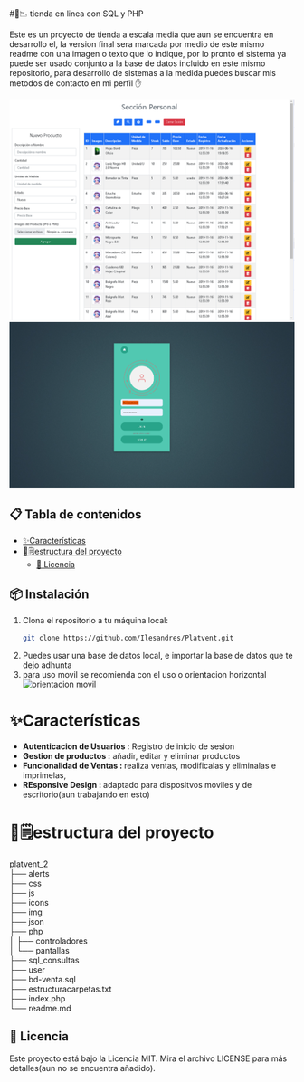#🛒📉 tienda en linea con SQL y PHP

Este es un proyecto de tienda a escala media que aun se encuentra en desarrollo el, la version final sera marcada por medio de este mismo readme con una imagen o texto que lo indique, por lo pronto el sistema ya puede ser usado conjunto a la base de datos incluido en este mismo repositorio, para desarrollo de sistemas a la medida puedes buscar mis metodos de contacto en mi perfil ✋

![Tienda en linea SQl](https://github.com/Ilesandres/img_Proyects/blob/main/image.png)
![Login](https://github.com/Ilesandres/img_Proyects/blob/main/store-proyect.png)

## 📋 Tabla de contenidos



- [✨Características](#características)
- [📝🗒estructura del proyecto](#estructura-del-proyecto)
  - [📝 Licencia](#-licencia)

## 📦 Instalación

1. Clona el repositorio a tu máquina local:
   ```bash
   git clone https://github.com/Ilesandres/Platvent.git

2. Puedes usar una base de datos local, e importar la base de datos que te dejo adhunta
3. para uso movil se recomienda con el uso o orientacion horizontal
      ![orientacion movil](https://github.com/Ilesandres/img_Proyects/blob/main/orientacionmovilHorizontal.jpg)

# ✨Características
* <b>Autenticacion de Usuarios :</b> Registro de inicio de sesion
* <b>Gestion de productos :</b> añadir, editar y eliminar productos
* <b>Funcionalidad de Ventas : </b> realiza ventas, modificalas y eliminalas e imprimelas, 
* <b>REsponsive Design : </b> adaptado para dispositvos moviles y de escritorio(aun trabajando en esto)


#  📝🗒estructura del proyecto

  platvent_2  <br>
├── alerts <br>
├── css<br>
├── js<br>
├── icons<br>
├── img<br>
├── json<br>
├── php<br>
│   ├── controladores<br>
│   └── pantallas<br>
├── sql_consultas<br>
├── user<br>
├── bd-venta.sql<br>
├── estructuracarpetas.txt<br>
├── index.php<br>
└── readme.md<br>

## 📝 Licencia
Este proyecto está bajo la Licencia MIT. Mira el archivo LICENSE para más detalles(aun no se encuentra añadido).